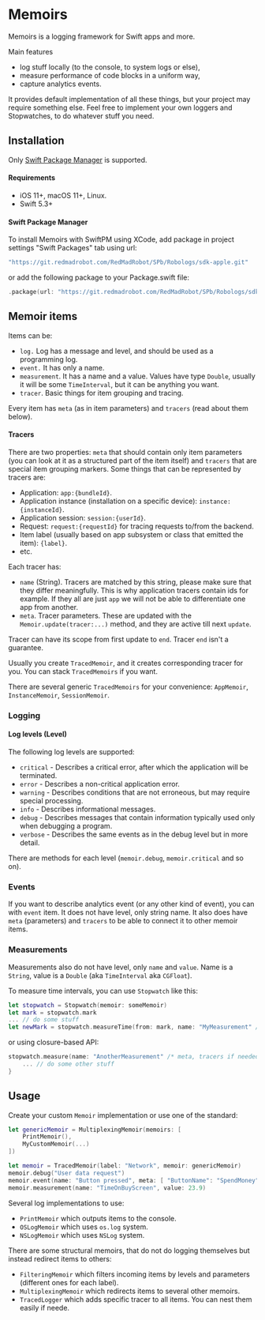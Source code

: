 # Memoirs

Memoirs is a logging framework for Swift apps and more.

Main features
 - log stuff locally (to the console, to system logs or else),
 - measure performance of code blocks in a uniform way,
 - capture analytics events.

It provides default implementation of all these things, but your project may require something else. Feel free to implement your 
own loggers and Stopwatches, to do whatever stuff you need.

## Installation

Only [Swift Package Manager](https://swift.org/package-manager/) is supported.

#### Requirements

- iOS 11+, macOS 11+, Linux.
- Swift 5.3+

#### Swift Package Manager

To install Memoirs with SwiftPM using XCode, add package in project settings "Swift Packages" tab using url:
```swift
"https://git.redmadrobot.com/RedMadRobot/SPb/Robologs/sdk-apple.git"
```
or add the following package to your Package.swift file:
```swift
.package(url: "https://git.redmadrobot.com/RedMadRobot/SPb/Robologs/sdk-apple.git")
```

## Memoir items

Items can be:
- `log.` Log has a message and level, and should be used as a programming log.
- `event.` It has only a name.
- `measurement`. It has a name and a value. Values have type `Double`, usually it will be some `TimeInterval`, but it can be anything you want.
- `tracer`. Basic things for item grouping and tracing.

Every item has `meta` (as in item parameters) and `tracers` (read about them below).

#### Tracers

There are two properties: `meta` that should contain only item parameters (you can look at it as a structured part of the item itself) and
`tracers` that are special item grouping markers. Some things that can be represented by tracers are:
- Application: `app:{bundleId}`.
- Application instance (installation on a specific device): `instance:{instanceId}`.
- Application session: `session:{userId}`.
- Request: `request:{requestId}` for tracing requests to/from the backend.
- Item label (usually based on app subsystem or class that emitted the item): `{label}`.
- etc.

Each tracer has:
- `name` (String). Tracers are matched by this string, please make sure that they differ meaningfully.
  This is why application tracers contain ids for example. If they all are just `app` we will not be able to differentiate one app from another.
- `meta`. Tracer parameters. These are updated with the `Memoir.update(tracer:...)` method, and they are active till next `update`.

Tracer can have its scope from first update to `end`. Tracer `end` isn't a guarantee.

Usually you create `TracedMemoir`, and it creates corresponding tracer for you. You can stack `TracedMemoirs` if you want.

There are several generic `TracedMemoirs` for your convenience: `AppMemoir`, `InstanceMemoir`, `SessionMemoir`.

### Logging

#### Log levels (Level)

The following log levels are supported:
- `critical` - Describes a critical error, after which the application will be terminated.
- `error` - Describes a non-critical application error.
- `warning` - Describes conditions that are not erroneous, but may require special processing.
- `info` - Describes informational messages.
- `debug` - Describes messages that contain information typically used only when debugging a program.
- `verbose` - Describes the same events as in the debug level but in more detail.

There are methods for each level (`memoir.debug`, `memoir.critical` and so on).

### Events

If you want to describe analytics event (or any other kind of event), you can with `event` item. It does not have level, only string name.
It also does have `meta` (parameters) and `tracers` to be able to connect it to other memoir items.

### Measurements

Measurements also do not have level, only `name` and `value`. Name is a `String`, value is a `Double` (aka `TimeInterval` aka `CGFloat`).

To measure time intervals, you can use `Stopwatch` like this:
```swift
let stopwatch = Stopwatch(memoir: someMemoir)
let mark = stopwatch.mark
... // do some stuff
let newMark = stopwatch.measureTime(from: mark, name: "MyMeasurement" /* meta, tracers if needed */)
```

or using closure-based API:
```swift
stopwatch.measure(name: "AnotherMeasurement" /* meta, tracers if needed */) {
    ... // do some other stuff
}
```

## Usage

Create your custom `Memoir` implementation or use one of the standard:
```swift
let genericMemoir = MultiplexingMemoir(memoirs: [
    PrintMemoir(),
    MyCustomMemoir(...)
])

let memoir = TracedMemoir(label: "Network", memoir: genericMemoir)
memoir.debug("User data request")
memoir.event(name: "Button pressed", meta: [ "ButtonName": "SpendMoney" ])
memoir.measurement(name: "TimeOnBuyScreen", value: 23.9)
```

Several log implementations to use:
 - `PrintMemoir` which outputs items to the console.
 - `OSLogMemoir` which uses `os.log` system.
 - `NSLogMemoir` which uses `NSLog` system.

There are some structural memoirs, that do not do logging themselves but instead redirect items to others: 
 - `FilteringMemoir` which filters incoming items by levels and parameters (different ones for each label).
 - `MultiplexingMemoir` which redirects items to several other memoirs.
 - `TracedLogger` which adds specific tracer to all items. You can nest them easily if neede.
